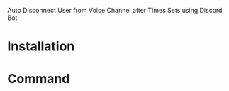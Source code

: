 Auto Disconnect User from Voice Channel after Times Sets using Discord Bot
 
# Installation
# Command 